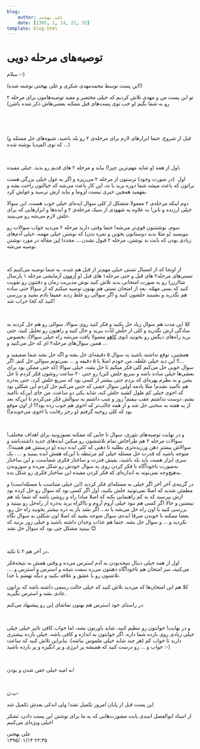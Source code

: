 ```yaml
---
blog:
    author: علی بهجتی
    date: [1395, 1, 14, 22, 35]
template: blog.html
---
```

# توصیه‌های مرحله دویی

<div class="cnt">
<p>سلام :-)</p>
<p>(این پست توسط محمدمهدی شکری و علی بهجتی نوشته شده!)</p>
<p>تو این پست من و مهدی تلاش کردیم که خیلی مختصر و مفید توصیه‌هامون برای مرحله ۲ رو به شما بگیم (و خب توی پست‌های قبل ممکنه بعضی‌هاش ذکر شده باشن)</p>
<p><br/></p>
<p><br/></p>
<p>(قبل از شروع، حتما ابزارهای لازم برای مرحله‌ی ۲ رو بلد باشید، شیوه‌های حل مسئله و ... که توی المپدیا نوشته شده)</p>
<p><br/></p>
<p>اول از همه (و شاید مهم‌ترین چیز!) بیاید و مرحله‌ ۲ های قدیم رو بدید. خیلی مفیده،</p>
<p>اول  (در صورت وجود)‌ ترستون از مرحله ۲ می‌ریزه و اگر یه غول خیلی بزرگی هست براتون که باعث میشه شما دوره برید یا نه، این کار باعث می‌شه که خیالتون راحت بشه و بفهمید همچین خبری نیست لزوما و نباید ازش ترسید و غولش کرد.</p>
<p>دوم اینکه مرحله‌ی ۲ معمولا متشکل از کلی سوال ایده‌ای خیلی خوب هست،‌ این سوالا خیلی ارزنده و نابن! به علاوه یه شهودی از سبک مرحله‌ی ۲ و ایده‌ها و ابزارهایی که برای حلش لازم می‌شه رو می‌بینید.</p>
<p>سوم، نوشتنتون قوی‌تر می‌شه! حتما وقتی دارید مرحله ۲ می‌دید جواب سوالات رو بنویسید (و مثلا بدید دوستاتون بخونن و نمره بدن) که نوشتن خیلی مهمه، خیلی آدم‌های زیادی بودن که بابت بد نوشتن، مرحله ۲ قبول نشدن.... مجددا <a href="http://opedia.ir/%D8%A2%D9%85%D9%88%D8%B2%D8%B4/%D8%A2%D9%85%D8%A7%D8%AF%D9%87%E2%80%8C%D8%B3%D8%A7%D8%B2%DB%8C_%D8%A8%D8%B1%D8%A7%DB%8C_%D8%A7%D9%84%D9%85%D9%BE%DB%8C%D8%A7%D8%AF/%D8%B1%D9%88%D8%B4_%D9%86%D9%88%D8%B4%D8%AA%D9%86_%D8%A7%D8%AB%D8%A8%D8%A7%D8%AA">این</a> مقاله در مورد نوشتن توصیه می‌شه.</p>
<p><br/></p>
<p>از اونجا که از امسال تستی خیلی مهم‌تر از قبل هم شده، به شما توصیه می‌کنیم که تستی‌های مرحله‌۲ های قبل و حتی مرحله‌۱ های قبل (و <a href="http://bayanbox.ir/info/6267215729876054197/Shaazzz-93-m1">آزمون</a> آزمایشی مرحله‌ ۱ پارسال شااززز) رو به صورت امتحانی بدید تلاش کنید توش مدیریت زمان و دقتتون رو تقویت کنید که بسی مهمّه. بعد از امتحان‌ تستی هم بهتون توصیه میکنم که از سوالا حتی ساده هم نگذرید و بشینید حلشون کنید و اگر سوالی رو غلط زدید عمیقا نادم بشید و بررسی کنید که کجا خراب شد!</p>
<p><br/></p>
<p>کلا این مدت هم سوال زیاد حل بکنید و فکر کنید روی سوالا، سوالی رو هم حل کردید به سادگی ازش نگذرید و کلی از حلّش لذّت ببرید و حال کنید و راهتون رو تحلیل کنید، حتی برید راه‌های دیگش رو بخونید (توی <a href="http://kahu.ir/">کاهو</a> معمولا یافت می‌شه راه خیلی سوالا)، بخصوص همین سوال‌های مرحله۲ ای که حل می‌کنید و ... </p>
<p>همچنین، توقع نداشته باشید یه سوال ۵ دقیقه‌ای حل بشه و اگه حل نشد شما ضعیفید و ...!! این دید خیلی غلطه، من خودم اصلا با ۵ دقیقه و ... نمی‌تونم سوالی حل کنم، اگر سوال خوبی حل می‌کنم کلی فکر میکنم تا حل بشه، خیلی سوالا (که حتی ممکن بود برای بعضی‌ها خیلی ساده باشه و سریع حلش کنن) رو حتی ۲۰ ساعت روشون فکر کردم تا حل بشن و به نظرم بهره‌ای که بردم حتی بیشتر از کسی بود که سریع حلش کرد، حتی یه‌ذره هم ناامید نشدم! مثلا یادمه اولین سوال خفنی که حس می‌کنم حل کردم این شکلی بود که اخوی خیلی کم طول کشید حلش کنه، شاید یکی دو ساعت، من جای این‌که ناامید بشم، دوست نداشتم عقب بیفتم! روز و شب داشتم به سوالش فکر می‌کردم تا این‌که بعد از یه هفته به سختی حل شد و از همه جالب‌تر که اخوی هم جوب زده بود!!! از اون موقع بود که کلی روحیه گرفتم (و رجز رقابت با اخوی می‌خوندم!)</p>
<p><br/></p>
<p>و در نهایت توصیه‌های تئوری، سوال تا جایی که ممکنه نسوزونید برای اهداف مختلف! سوالات مرحله ۲ هم طراحاش تمام تلاششون رو میکنن ایده‌های جدید داشته‌باشه و سوالاش بیشتر ذهن ورزیده‌تری بطلبه تا ذهنی که کلی ایده دیده (و درستش هم همینه!). متوجه باشید که قدرت حل مسئله خیلی کم مرتبطه با این‌که همش ایده ببینید و ... . یک سری ابزار هست باید بلد باشید، بقیش قدرت و ساختار فکری شماست، و این ساختار به‌صورت ناخودآگاه با فکر کردن روی یه سوال خودش رو شکل می‌ده و سوزوندن به‌هیچ‌وجه نمی‌تونه به اندازه‌ای که فکر کردن مفیده این ساختار فکری رو شکل بده.</p>
<p>در گزینه‌ی آخر آخر اگر خیلی به مسئله‌ای فکر کردید (این خیلی متناسب با مسئله‌است) و مطمئن شدید که اصلا نمی‌تونید حلش بکنید، اول اگر کسی بود که سوال رو حل کرده بود ازش بپرسید که یه کم راهنمایی بکنه که اصلا مبادا راه و روشی باشه که شما بلد هم نیستین و حالا اگر کسی هم نبود خیلی آروم آروم و بااکراه برید یه‌ذره از راه‌حل رو ببینید و بررسی کنید با اون راه حل می‌شه یا نه... اگر نشد باز یه ذره بیشتر بخونید راه حل رو، بعضا ممکنه با خوندن صرفا ایده‌ی سوال متوجه بشید که اصلا اون شکلی به سوال نگاه نکردید و ... و سوال حل بشه. حتما هم عذاب وجدان داشته باشید و خیلی زور بزنید که ببینید مشکل چی بود که سوال حل نشد 😊 </p>
<p><br/></p>
<p>در آخر هم ۲ تا نکته،</p>
<p>اول از همه خیلی دنبال نتیجه‌بودن به آدم استرس می‌ده و وقتی همش به نتیجه‌فکر می‌کنید، سر امتحان هم ناخودآگاه ذهنتون می‌ره سمت نتیجه و استرس و استرس و .... تلاشتون رو با عشق و علاقه بکنید و دیگه تهشم با خدا.</p>
<p>کلا هم این امتحان‌ها که می‌دید تلاش کنید که خیلی حالت رسمی داشته باشه که براتون عادی بشه و استرس نگیرید.</p>
<p>در راستای خود استرس هم بهتون تماشای <a href="https://www.ted.com/talks/kelly_mcgonigal_how_to_make_stress_your_friend?language=en">این</a> رو پیشنهاد می‌کنم.</p>
<p><br/></p>
<p>و در نهایت! خوابتون رو تنظیم کنید، شاید باورتون نشه، اما خواب کافی تاثیر خیلی خیلی خیلی زیادی روی بازده شما داره، اگر خوابتون به اندازه و کافی باشه، خیلی بازده بیشتری دارید تا خواب کم (هر چند شاید خیلی ملموس نباشه). بنابراین تلاش کنید که ساعت خواب و ... رو درست کنید که همیشه پر انرژی و پر انگیزه و پر بازده باشید :-)</p>
<p><br/></p>
<p>به امید خیلی خفن شدن و بودن!</p>
<p><br/></p>
<p>پ.ن:</p>
<p>این پست قبل از پایان امروز تکمیل نشد! ولی اندکی بعدش تکمیل شد</p>
<p>از استاد ابوالفضل اسدی بابت مشورت‌هایی که به ما برای نوشتن این پست دادن، تشکر خیلی ویژه‌ای می‌کنیم!<br/></p>
</div>

<div class="blog-info">
    <div class="blog-author">علی بهجتی</div>
    <div class="blog-date">۱۳۹۵/۰۱/۱۴ ۲۲:۳۵</div>
</div>

